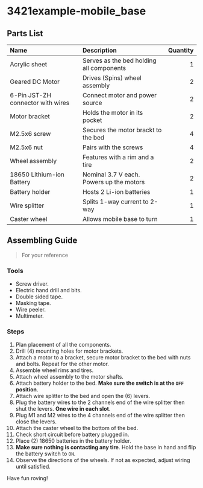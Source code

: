 # 3421example-mobile_base
## Parts List

| Name | Description | Quantity |
| :--- | :--- | ---: |
| Acrylic sheet | Serves as the bed holding all components | 1 |
| Geared DC Motor | Drives (Spins) wheel assembly  | 2 |
| 6-Pin JST-ZH connector with wires | Connect motor and power source  | 2 |
| Motor bracket | Holds the motor in its pocket  | 2 |
| M2.5x6 screw | Secures the motor brackt to the bed  | 4 |
| M2.5x6 nut | Pairs with the screws  | 4 |
| Wheel assembly | Features with a rim and a tire  | 2 |
| 18650 Lithium-ion Battery | Nominal 3.7 V each. Powers up the motors  | 2 |
| Battery holder | Hosts 2 Li-ion batteries  | 1 |
| Wire splitter | Splits 1-way current to 2-way  | 1 |
| Caster wheel | Allows mobile base to turn  | 1 |



## Assembling Guide
> For your reference

### Tools
- Screw driver.
- Electric hand drill and bits.
- Double sided tape.
- Masking tape.
- Wire peeler.
- Multimeter.

### Steps
1. Plan placement of all the components.
2. Drill (4) mounting holes for motor brackets.
3. Attach a motor to a bracket, secure motor bracket to the bed with nuts and bolts. Repeat for the other motor.
4. Assemble wheel rims and tires.
5. Attach wheel assembly to the motor shafts.
6. Attach battery holder to the bed. **Make sure the switch is at the `OFF` position**.
7. Attach wire splitter to the bed and open the (6) levers.
8. Plug the battery wires to the 2 channels end of the wire splitter then shut the levers. **One wire in each slot**.
9. Plug M1 and M2 wires to the 4 channels end of the wire splitter then close the levers.
10. Attach the caster wheel to the bottom of the bed.
11. Check short circuit before battery plugged in.
12. Place (2) 18650 batteries in the battery holder.
13. **Make sure nothing is contacting any tire**. Hold the base in hand and flip the battery switch to `ON`.
14. Observe the directions of the wheels. If not as expected, adjust wiring until satisfied.

Have fun roving!

